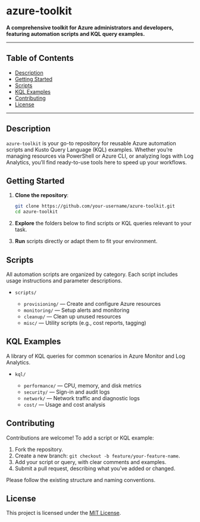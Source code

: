 # azure-toolkit

**A comprehensive toolkit for Azure administrators and developers, featuring automation scripts and KQL query examples.**

---

## Table of Contents

* [Description](#description)
* [Getting Started](#getting-started)
* [Scripts](#scripts)
* [KQL Examples](#kql-examples)
* [Contributing](#contributing)
* [License](#license)

---

## Description

`azure-toolkit` is your go-to repository for reusable Azure automation scripts and Kusto Query Language (KQL) examples. Whether you’re managing resources via PowerShell or Azure CLI, or analyzing logs with Log Analytics, you’ll find ready-to-use tools here to speed up your workflows.

## Getting Started

1. **Clone the repository**:

   ```bash
   git clone https://github.com/your-username/azure-toolkit.git
   cd azure-toolkit
   ```
2. **Explore** the folders below to find scripts or KQL queries relevant to your task.
3. **Run** scripts directly or adapt them to fit your environment.

## Scripts

All automation scripts are organized by category. Each script includes usage instructions and parameter descriptions.

* `scripts/`

  * `provisioning/` — Create and configure Azure resources
  * `monitoring/` — Setup alerts and monitoring
  * `cleanup/` — Clean up unused resources
  * `misc/` — Utility scripts (e.g., cost reports, tagging)

## KQL Examples

A library of KQL queries for common scenarios in Azure Monitor and Log Analytics.

* `kql/`

  * `performance/` — CPU, memory, and disk metrics
  * `security/` — Sign-in and audit logs
  * `network/` — Network traffic and diagnostic logs
  * `cost/` — Usage and cost analysis

## Contributing

Contributions are welcome! To add a script or KQL example:

1. Fork the repository.
2. Create a new branch: `git checkout -b feature/your-feature-name`.
3. Add your script or query, with clear comments and examples.
4. Submit a pull request, describing what you’ve added or changed.

Please follow the existing structure and naming conventions.

## License

This project is licensed under the [MIT License](LICENSE).
